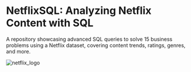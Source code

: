 # NetflixSQL: Analyzing Netflix Content with SQL
A repository showcasing advanced SQL queries to solve 15 business problems using a Netflix dataset, covering content trends, ratings, genres, and more.

![netflix_logo]()
